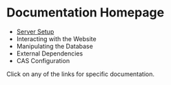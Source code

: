 # Documentation Homepage

- [Server Setup](Server_Setup.md)
- Interacting with the Website
- Manipulating the Database
- External Dependencies
- CAS Configuration

Click on any of the links for specific documentation.
